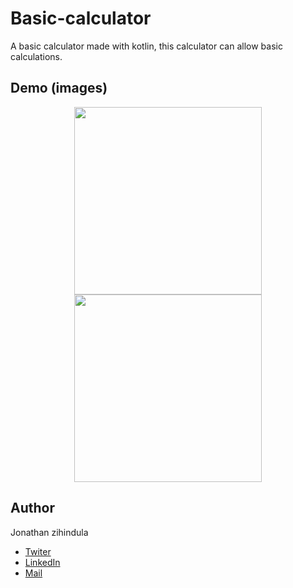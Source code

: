 # Basic-calculator

A basic calculator made with kotlin, this calculator can allow basic calculations.

## Demo (images)

<p align="center">
<img src="https://user-images.githubusercontent.com/79799120/209962781-42f0e4a3-7857-4ebb-b38d-1b1d44e65507.png" width="300">
<img src="https://user-images.githubusercontent.com/79799120/209962415-42273da9-ce87-4603-b8c4-49c76c346308.png" width="300">
</p>

## Author
Jonathan zihindula 
- [Twiter](https://twitter.com/JonathanZihind4)
- [LinkedIn](https://www.linkedin.com/in/jonathan-z-0a40ab209/)
- [Mail](jonathanzihindula95@gmail.com)
